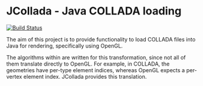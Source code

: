 # JCollada - Java COLLADA loading

[![Build Status](http://mcsrv.dryanhild.net:8080/jenkins/job/JCollada/badge/icon)](http://mcsrv.dryanhild.net:8080/jenkins/job/JCollada/)


The aim of this project is to provide functionality to load COLLADA files into Java for rendering, specifically using OpenGL.

The algorithms within are written for this transformation, since not all of them translate directly to OpenGL. For example, in COLLADA, the geometries have per-type element indices, whereas OpenGL expects a per-vertex element index. JCollada provides this translation.

